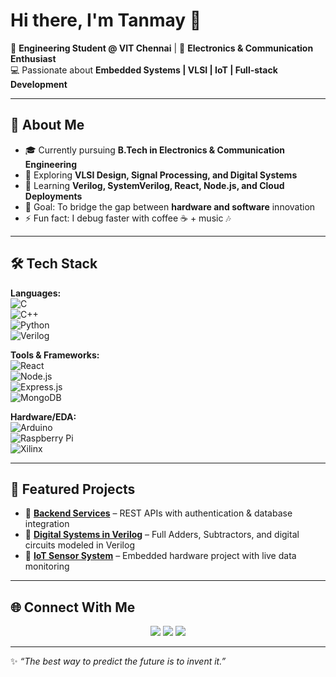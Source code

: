 # Hi there, I'm Tanmay 👋  

🚀 **Engineering Student @ VIT Chennai** | 📡 **Electronics & Communication Enthusiast**  
💻 Passionate about **Embedded Systems | VLSI | IoT | Full-stack Development**  

---

## 🌟 About Me  
- 🎓 Currently pursuing **B.Tech in Electronics & Communication Engineering**  
- 🔭 Exploring **VLSI Design, Signal Processing, and Digital Systems**  
- 🌱 Learning **Verilog, SystemVerilog, React, Node.js, and Cloud Deployments**  
- 🎯 Goal: To bridge the gap between **hardware and software** innovation  
- ⚡ Fun fact: I debug faster with coffee ☕ + music 🎶  

---

## 🛠️ Tech Stack  

**Languages:**  
![C](https://img.shields.io/badge/C-00599C?style=for-the-badge&logo=c&logoColor=white)  
![C++](https://img.shields.io/badge/C++-00599C?style=for-the-badge&logo=cplusplus&logoColor=white)  
![Python](https://img.shields.io/badge/Python-3670A0?style=for-the-badge&logo=python&logoColor=yellow)  
![Verilog](https://img.shields.io/badge/Verilog-000000?style=for-the-badge&logo=verilog&logoColor=white)  

**Tools & Frameworks:**  
![React](https://img.shields.io/badge/React-20232A?style=for-the-badge&logo=react&logoColor=61DAFB)  
![Node.js](https://img.shields.io/badge/Node.js-339933?style=for-the-badge&logo=node-dot-js&logoColor=white)  
![Express.js](https://img.shields.io/badge/Express.js-404D59?style=for-the-badge)  
![MongoDB](https://img.shields.io/badge/MongoDB-4EA94B?style=for-the-badge&logo=mongodb&logoColor=white)  

**Hardware/EDA:**  
![Arduino](https://img.shields.io/badge/Arduino-00979D?style=for-the-badge&logo=arduino&logoColor=white)  
![Raspberry Pi](https://img.shields.io/badge/RaspberryPi-C51A4A?style=for-the-badge&logo=raspberry-pi&logoColor=white)  
![Xilinx](https://img.shields.io/badge/Xilinx-EE1F26?style=for-the-badge&logo=xilinx&logoColor=white)  


---

## 📌 Featured Projects  

- 🔹 [**Backend Services**](https://github.com/Vitiantanmay/backend) – REST APIs with authentication & database integration  
- 🔹 [**Digital Systems in Verilog**](https://github.com/Vitiantanmay/DSD) – Full Adders, Subtractors, and digital circuits modeled in Verilog  
- 🔹 [**IoT Sensor System**](#) – Embedded hardware project with live data monitoring  

---

## 🌐 Connect With Me  

<p align="center">
  <a href="https://www.linkedin.com/in/your-linkedin-id/"><img src="https://img.shields.io/badge/LinkedIn-blue?style=for-the-badge&logo=linkedin"/></a>
  <a href="mailto:your.email@example.com"><img src="https://img.shields.io/badge/Email-red?style=for-the-badge&logo=gmail&logoColor=white"/></a>
  <a href="https://github.com/Vitiantanmay"><img src="https://img.shields.io/badge/GitHub-black?style=for-the-badge&logo=github"/></a>
</p>

---

✨ _“The best way to predict the future is to invent it.”_  
